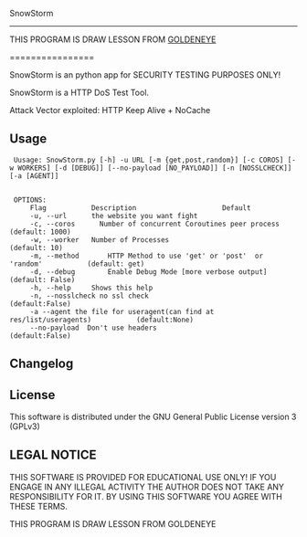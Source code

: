 SnowStorm 

---
THIS PROGRAM IS DRAW LESSON FROM [GOLDENEYE](https://github.com/jseidl/GoldenEye)


================

SnowStorm is an python app for SECURITY TESTING PURPOSES ONLY!

SnowStorm is a HTTP DoS Test Tool. 

Attack Vector exploited: HTTP Keep Alive + NoCache

Usage
-----------------------------------------------------------------------------------------------------------
     Uusage: SnowStorm.py [-h] -u URL [-m {get,post,random}] [-c COROS] [-w WORKERS] [-d [DEBUG]] [--no-payload [NO_PAYLOAD]] [-n [NOSSLCHECK]] [-a [AGENT]]

    
     OPTIONS:
         Flag           Description                     Default
         -u, --url      the website you want fight
         -c, --coros      Number of concurrent Coroutines peer process                (default: 1000)
         -w, --worker   Number of Processes                                           (default: 10)
         -m, --method       HTTP Method to use 'get' or 'post'  or 'random'           (default: get)
         -d, --debug        Enable Debug Mode [more verbose output]                   (default: False)
         -h, --help     Shows this help
         -n, --nosslcheck no ssl check                                                (default:False)
         -a --agent the file for useragent(can find at res/list/useragents)           (default:None)
         --no-payload  Don't use headers                                              (default:False)

Changelog
-----------------------------------------------------------------------------


License
-----------------------------------------
This software is distributed under the GNU General Public License version 3 (GPLv3)

LEGAL NOTICE
-----------------------------------------
THIS SOFTWARE IS PROVIDED FOR EDUCATIONAL USE ONLY! IF YOU ENGAGE IN ANY ILLEGAL ACTIVITY THE AUTHOR DOES NOT TAKE ANY RESPONSIBILITY FOR IT. BY USING THIS SOFTWARE YOU AGREE WITH THESE TERMS.


THIS PROGRAM IS DRAW LESSON FROM GOLDENEYE